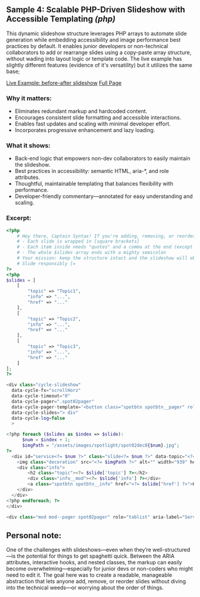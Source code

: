 ## Sample 4: Scalable PHP-Driven Slideshow with Accessible Templating *(php)*

This dynamic slideshow structure leverages PHP arrays to automate slide generation while embedding accessibility and image performance best practices by default. It enables junior developers or non-technical collaborators to add or rearrange slides using a copy-paste array structure, without wading into layout logic or template code. The live example has slightly different features (evidence of it's versatility) but it utilizes the same base;

[Live Example: before-after slideshow](https://www.kathycosmeticdentistry.com/#spot04)
[Full Page](https://www.kathycosmeticdentistry.com/)

### Why it matters:
- Eliminates redundant markup and hardcoded content.
- Encourages consistent slide formatting and accessible interactions.
- Enables fast updates and scaling with minimal developer effort.
- Incorporates progressive enhancement and lazy loading.

### What it shows:
- Back-end logic that empowers non-dev collaborators to easily maintain the slideshow.
- Best practices in accessibility: semantic HTML, aria-*, and role attributes.
- Thoughtful, maintainable templating that balances flexibility with performance.
- Developer-friendly commentary—annotated for easy understanding and scaling.


### Excerpt:
```php
<?php
	# Hey there, Captain Syntax! If you're adding, removing, or reordering slides — just remember:
	# - Each slide is wrapped in [square brackets]
	# - Each item inside needs "quotes" and a comma at the end (except the last one)
	# - The whole $slides array ends with a mighty semicolon
	# Your mission: keep the structure intact and the slideshow will obey!
	# Slide responsibly [=
?>
<?php
$slides = [
	[
		"topic" => "Topic1", 
		"info" => "...", 
		"href" => "..."
	],
	[
		"topic" => "Topic2", 
		"info" => "...", 
		"href" => "..."
	],
	[
		"topic" => "Topic3", 
		"info" => "...", 
		"href" => "..."
	]
];
?>

<div class="cycle-slideshow"
  data-cycle-fx="scrollHorz"
  data-cycle-timeout="0"
  data-cycle-pager=".spot02pager"
  data-cycle-pager-template='<button class="spotbtn spotbtn__pager" role="tab" type="button" aria-controls="service{{slideNum}}" aria-label="information about our {{topic}}"><h3 class="topic">{{topic}}</h3></button>'
  data-cycle-slides="> div"
  data-cycle-log=false
  >

<?php foreach ($slides as $index => $slide): 
	  $num = $index + 1;
	  $imgPath = "/assets/images/spotlight/spot02dec0{$num}.jpg";
?>
  <div id="service<?= $num ?>" class="slide<?= $num ?>" data-topic="<?= $slide['topic'] ?>" role="tabpanel">
	<img class="decoration" src="<?= $imgPath ?>" alt="" width="939" height="751" loading="lazy" decoding="async">
	<div class="info">
		<h2 class="topic"><?= $slide['topic'] ?></h2>
		<div class="info__mod"><?= $slide['info'] ?></div>
		<a class="spotbtn spotbtn__info" href="<?= $slide['href'] ?>">Keep Exploring<span class="screenreader"> information about <?= $slide['topic'] ?></span></a>
	</div>
  </div>
<?php endforeach; ?>
</div>

<div class="mod mod--pager spot02pager" role="tablist" aria-label="Service Navigation Tabs"><!-- EMPTY ELEMENT FOR DYNAMICALLY GENERATED PAGER ITEMS --></div>
```

## Personal note:
One of the challenges with slideshows—even when they’re well-structured—is the potential for things to get spaghetti quick. Between the ARIA attributes, interactive hooks, and nested classes, the markup can easily become overwhelming—especially for junior devs or non-coders who might need to edit it. The goal here was to create a readable, manageable abstraction that lets anyone add, remove, or reorder slides without diving into the technical weeds—or worrying about the order of things.
